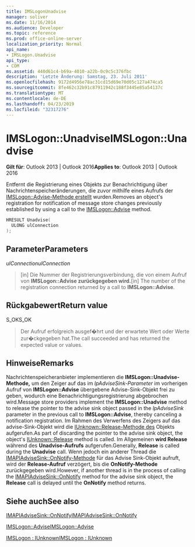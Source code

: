 ```yaml
---
title: IMSLogonUnadvise
manager: soliver
ms.date: 11/16/2014
ms.audience: Developer
ms.topic: reference
ms.prod: office-online-server
localization_priority: Normal
api_name:
- IMSLogon.Unadvise
api_type:
- COM
ms.assetid: 440d61c4-b69a-4010-a22b-0c9c5c376fbc
description: 'Letzte Änderung: Samstag, 23. Juli 2011'
ms.openlocfilehash: 9172d4956e78ac31cd15d69e70d05c127a474ca5
ms.sourcegitcommit: 8fe462c32b91c87911942c188f3445e85a54137c
ms.translationtype: MT
ms.contentlocale: de-DE
ms.lasthandoff: 04/23/2019
ms.locfileid: "32317276"
---
```

# <a name="imslogonunadvise"></a><span data-ttu-id="bcb6b-103">IMSLogon::Unadvise</span><span class="sxs-lookup"><span data-stu-id="bcb6b-103">IMSLogon::Unadvise</span></span>

  
  
<span data-ttu-id="bcb6b-104">**Gilt für**: Outlook 2013 | Outlook 2016</span><span class="sxs-lookup"><span data-stu-id="bcb6b-104">**Applies to**: Outlook 2013 | Outlook 2016</span></span> 
  
<span data-ttu-id="bcb6b-105">Entfernt die Registrierung eines Objekts zur Benachrichtigung über Nachrichtenspeicheränderungen, die zuvor mithilfe eines Aufrufs der [IMSLogon::Advise-Methode erstellt](imslogon-advise.md) wurden.</span><span class="sxs-lookup"><span data-stu-id="bcb6b-105">Removes an object's registration for notification of message store changes previously established by using a call to the [IMSLogon::Advise](imslogon-advise.md) method.</span></span> 
  
```cpp
HRESULT Unadvise(
  ULONG ulConnection
);
```

## <a name="parameters"></a><span data-ttu-id="bcb6b-106">Parameter</span><span class="sxs-lookup"><span data-stu-id="bcb6b-106">Parameters</span></span>

 <span data-ttu-id="bcb6b-107">_ulConnection_</span><span class="sxs-lookup"><span data-stu-id="bcb6b-107">_ulConnection_</span></span>
  
> <span data-ttu-id="bcb6b-108">[in] Die Nummer der Registrierungsverbindung, die von einem Aufruf von **IMSLogon::Advise zurückgegeben wird.**</span><span class="sxs-lookup"><span data-stu-id="bcb6b-108">[in] The number of the registration connection returned by a call to **IMSLogon::Advise**.</span></span>
    
## <a name="return-value"></a><span data-ttu-id="bcb6b-109">Rückgabewert</span><span class="sxs-lookup"><span data-stu-id="bcb6b-109">Return value</span></span>

<span data-ttu-id="bcb6b-110">S_OK</span><span class="sxs-lookup"><span data-stu-id="bcb6b-110">S_OK</span></span> 
  
> <span data-ttu-id="bcb6b-111">Der Aufruf erfolgreich ausgef�hrt und der erwartete Wert oder Werte zur�ckgegeben hat.</span><span class="sxs-lookup"><span data-stu-id="bcb6b-111">The call succeeded and has returned the expected value or values.</span></span>
    
## <a name="remarks"></a><span data-ttu-id="bcb6b-112">Hinweise</span><span class="sxs-lookup"><span data-stu-id="bcb6b-112">Remarks</span></span>

<span data-ttu-id="bcb6b-113">Nachrichtenspeicheranbieter implementieren die **IMSLogon::Unadvise-Methode,** um den Zeiger auf das im  _lpAdviseSink-Parameter_ im vorherigen Aufruf von **IMSLogon::Advise** übergebene Advise-Sink-Objekt frei zu geben, wodurch eine Benachrichtigungsregistrierung abgebrochen wird.</span><span class="sxs-lookup"><span data-stu-id="bcb6b-113">Message store providers implement the **IMSLogon::Unadvise** method to release the pointer to the advise sink object passed in the  _lpAdviseSink_ parameter in the previous call to **IMSLogon::Advise**, thereby canceling a notification registration.</span></span> <span data-ttu-id="bcb6b-114">Im Rahmen des Verwerfens des Zeigers auf das advise-Sink-Objekt wird die [IUnknown::Release-Methode des](https://msdn.microsoft.com/library/ms682317%28v=VS.85%29.aspx) Objekts aufgerufen.</span><span class="sxs-lookup"><span data-stu-id="bcb6b-114">As part of discarding the pointer to the advise sink object, the object's [IUnknown::Release](https://msdn.microsoft.com/library/ms682317%28v=VS.85%29.aspx) method is called.</span></span> <span data-ttu-id="bcb6b-115">Im Allgemeinen **wird Release** während des **Unadvise-Aufrufs** aufgerufen.</span><span class="sxs-lookup"><span data-stu-id="bcb6b-115">Generally, **Release** is called during the **Unadvise** call.</span></span> <span data-ttu-id="bcb6b-116">Wenn jedoch ein anderer Thread die [IMAPIAdviseSink::OnNotify-Methode](imapiadvisesink-onnotify.md) für das Advise Sink-Objekt aufruft, wird der **Release-Aufruf** verzögert, bis die **OnNotify-Methode** zurückgegeben wird.</span><span class="sxs-lookup"><span data-stu-id="bcb6b-116">However, if another thread is in the process of calling the [IMAPIAdviseSink::OnNotify](imapiadvisesink-onnotify.md) method for the advise sink object, the **Release** call is delayed until the **OnNotify** method returns.</span></span> 
  
## <a name="see-also"></a><span data-ttu-id="bcb6b-117">Siehe auch</span><span class="sxs-lookup"><span data-stu-id="bcb6b-117">See also</span></span>



[<span data-ttu-id="bcb6b-118">IMAPIAdviseSink::OnNotify</span><span class="sxs-lookup"><span data-stu-id="bcb6b-118">IMAPIAdviseSink::OnNotify</span></span>](imapiadvisesink-onnotify.md)
  
[<span data-ttu-id="bcb6b-119">IMSLogon::Advise</span><span class="sxs-lookup"><span data-stu-id="bcb6b-119">IMSLogon::Advise</span></span>](imslogon-advise.md)
  
[<span data-ttu-id="bcb6b-120">IMSLogon : IUnknown</span><span class="sxs-lookup"><span data-stu-id="bcb6b-120">IMSLogon : IUnknown</span></span>](imslogoniunknown.md)

